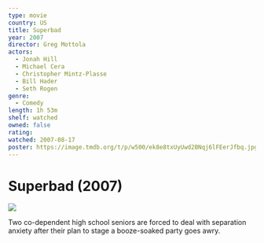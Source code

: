 ```yaml
---
type: movie
country: US
title: Superbad
year: 2007
director: Greg Mottola
actors:
  - Jonah Hill
  - Michael Cera
  - Christopher Mintz-Plasse
  - Bill Hader
  - Seth Rogen
genre:
  - Comedy
length: 1h 53m
shelf: watched
owned: false
rating:
watched: 2007-08-17
poster: https://image.tmdb.org/t/p/w500/ek8e8txUyUwd2BNqj6lFEerJfbq.jpg
---
```


# Superbad (2007)

![](https://image.tmdb.org/t/p/w500/ek8e8txUyUwd2BNqj6lFEerJfbq.jpg)

Two co-dependent high school seniors are forced to deal with separation anxiety after their plan to stage a booze-soaked party goes awry.
